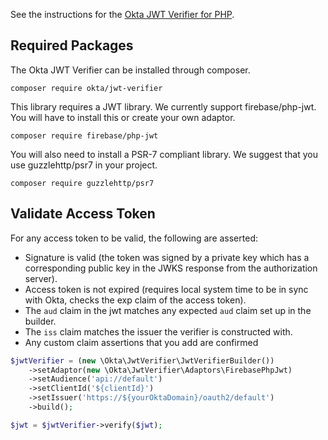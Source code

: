 See the instructions for the [Okta JWT Verifier for PHP](https://github.com/okta/okta-jwt-verifier-php).

## Required Packages

The Okta JWT Verifier can be installed through composer.

```
composer require okta/jwt-verifier
```

This library requires a JWT library. We currently support firebase/php-jwt. You will have to install this or create your own adaptor.

```
composer require firebase/php-jwt
```

You will also need to install a PSR-7 compliant library. We suggest that you use guzzlehttp/psr7 in your project.

```
composer require guzzlehttp/psr7
```

## Validate Access Token

For any access token to be valid, the following are asserted:

- Signature is valid (the token was signed by a private key which has a corresponding public key in the JWKS response from the authorization server).
- Access token is not expired (requires local system time to be in sync with Okta, checks the exp claim of the access token).
- The `aud` claim in the jwt matches any expected `aud` claim set up in the builder.
- The `iss` claim matches the issuer the verifier is constructed with.
- Any custom claim assertions that you add are confirmed

```php
$jwtVerifier = (new \Okta\JwtVerifier\JwtVerifierBuilder())
    ->setAdaptor(new \Okta\JwtVerifier\Adaptors\FirebasePhpJwt)
    ->setAudience('api://default')
    ->setClientId('${clientId}')
    ->setIssuer('https://${yourOktaDomain}/oauth2/default')
    ->build();

$jwt = $jwtVerifier->verify($jwt);
```

